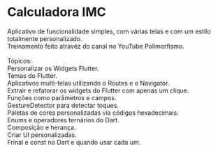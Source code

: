 # Calculadora IMC 
Aplicativo de funcionalidade simples, com várias telas e com um estilo totalmente personalizado.<br />
Treinamento feito atravéz do canal no YouTube Polimorfismo.<br />
<br />
Tópicos:<br />
Personalizar os Widgets Flutter.<br />
Temas do Flutter.<br />
Aplicativos multi-telas utilizando o Routes e o Navigator.<br />
Extrair e refatorar os widgets do Flutter com apenas um clique.<br />
Funções como parâmetros e campos.<br />
GestureDetector para detectar toques.<br />
Paletas de cores personalizadas via códigos hexadecimais.<br />
Enums e operadores ternários do Dart.<br />
Composição e herança.<br />
Criar UI personalizadas.<br />
Frinal e const no Dart e quando usar cada um.<br />

